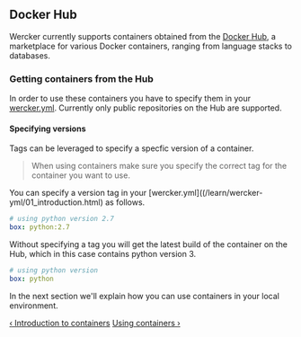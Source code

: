 ## Docker Hub

Wercker currently supports containers obtained from the [Docker
Hub](https://hub.docker.com), a marketplace for various Docker
containers, ranging from language stacks to databases.

### Getting containers from the Hub

In order to use these containers you have to specify them in your
[wercker.yml](/learn/wercker-yml/01_introduction.html). Currently only public repositories on the Hub are supported.

#### Specifying versions

Tags can be leveraged to specify a specfic version of a container.

> When using containers make sure you specify the correct tag for the
container you want to use.

You can specify a version tag in your
[wercker.yml]((/learn/wercker-yml/01_introduction.html) as follows.

```yaml
# using python version 2.7
box: python:2.7
```

Without specifying a tag you will get the latest build of the container
on the Hub, which in this case contains python version 3.

```yaml
# using python version 
box: python
```

In the next section we'll explain how you can use containers in your
local environment.

[&lsaquo; Introduction to containers](/learn/containers/01_introduction.html "nav previous containers")
[Using containers &rsaquo;](/learn/containers/03_using-containers.html "nav next containers")
